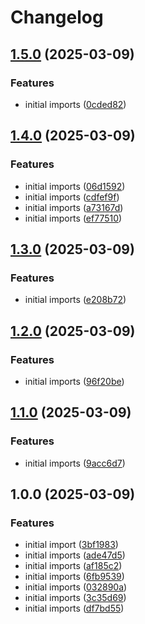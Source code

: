 # Changelog

## [1.5.0](https://github.com/nebetoxyz/create-pull-request--action/compare/v1.4.0...v1.5.0) (2025-03-09)


### Features

* initial imports ([0cded82](https://github.com/nebetoxyz/create-pull-request--action/commit/0cded825c9dc0e763a0d747b7ac3244b18d58f69))

## [1.4.0](https://github.com/nebetoxyz/create-pull-request--action/compare/v1.3.0...v1.4.0) (2025-03-09)


### Features

* initial imports ([06d1592](https://github.com/nebetoxyz/create-pull-request--action/commit/06d1592e30de480a815c5b1845d75d27365c6818))
* initial imports ([cdfef9f](https://github.com/nebetoxyz/create-pull-request--action/commit/cdfef9f93b8c7f7e1edb02471f174387e7bb6ed2))
* initial imports ([a73167d](https://github.com/nebetoxyz/create-pull-request--action/commit/a73167d001956f02fd37687fc07cf820dd7b52c4))
* initial imports ([ef77510](https://github.com/nebetoxyz/create-pull-request--action/commit/ef77510369631a0be77cfbeab4d4f57295f0609d))

## [1.3.0](https://github.com/nebetoxyz/create-pull-request--action/compare/v1.2.0...v1.3.0) (2025-03-09)


### Features

* initial imports ([e208b72](https://github.com/nebetoxyz/create-pull-request--action/commit/e208b7270f1fb0be272596d1bb3e635e0ce283bf))

## [1.2.0](https://github.com/nebetoxyz/create-pull-request--action/compare/v1.1.0...v1.2.0) (2025-03-09)


### Features

* initial imports ([96f20be](https://github.com/nebetoxyz/create-pull-request--action/commit/96f20be499d29f275760a18ff247fc6bf5cfb806))

## [1.1.0](https://github.com/nebetoxyz/create-pull-request--action/compare/v1.0.0...v1.1.0) (2025-03-09)


### Features

* initial imports ([9acc6d7](https://github.com/nebetoxyz/create-pull-request--action/commit/9acc6d79633ee1cde89d67cf822e0284e8af83ef))

## 1.0.0 (2025-03-09)


### Features

* initial import ([3bf1983](https://github.com/nebetoxyz/create-pull-request--action/commit/3bf1983326941734ede37f042ebaed01b33ab9bd))
* initial imports ([ade47d5](https://github.com/nebetoxyz/create-pull-request--action/commit/ade47d5f9789498ad446cd1d6ca02617ab4b61bd))
* initial imports ([af185c2](https://github.com/nebetoxyz/create-pull-request--action/commit/af185c2e979da5faf73e3f2d105eb370578a348e))
* initial imports ([6fb9539](https://github.com/nebetoxyz/create-pull-request--action/commit/6fb9539c4eb52c10e0dcb28c6156dbd39142160e))
* initial imports ([032890a](https://github.com/nebetoxyz/create-pull-request--action/commit/032890a9a223faa99c6e70eb1560895b32bf2880))
* initial imports ([3c35d69](https://github.com/nebetoxyz/create-pull-request--action/commit/3c35d695612a3dcdee0549265cbf9cea95155c85))
* initial imports ([df7bd55](https://github.com/nebetoxyz/create-pull-request--action/commit/df7bd555a4225bdc92e59365fb73f4cff083e57c))
